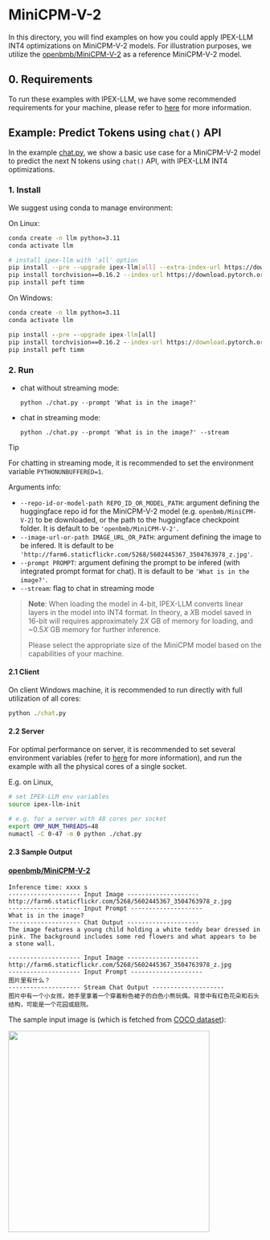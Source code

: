 # MiniCPM-V-2
In this directory, you will find examples on how you could apply IPEX-LLM INT4 optimizations on MiniCPM-V-2 models. For illustration purposes, we utilize the [openbmb/MiniCPM-V-2](https://huggingface.co/openbmb/MiniCPM-V-2) as a reference MiniCPM-V-2 model.

## 0. Requirements
To run these examples with IPEX-LLM, we have some recommended requirements for your machine, please refer to [here](../README.md#recommended-requirements) for more information.

## Example: Predict Tokens using `chat()` API
In the example [chat.py](./chat.py), we show a basic use case for a MiniCPM-V-2 model to predict the next N tokens using `chat()` API, with IPEX-LLM INT4 optimizations.
### 1. Install
We suggest using conda to manage environment:

On Linux:

```bash
conda create -n llm python=3.11
conda activate llm

# install ipex-llm with 'all' option
pip install --pre --upgrade ipex-llm[all] --extra-index-url https://download.pytorch.org/whl/cpu
pip install torchvision==0.16.2 --index-url https://download.pytorch.org/whl/cpu
pip install peft timm
```
On Windows:

```cmd
conda create -n llm python=3.11
conda activate llm

pip install --pre --upgrade ipex-llm[all]
pip install torchvision==0.16.2 --index-url https://download.pytorch.org/whl/cpu
pip install peft timm
```

### 2. Run

- chat without streaming mode:
  ```
  python ./chat.py --prompt 'What is in the image?'
  ```
- chat in streaming mode:
  ```
  python ./chat.py --prompt 'What is in the image?' --stream
  ```

> [!TIP]
> For chatting in streaming mode, it is recommended to set the environment variable `PYTHONUNBUFFERED=1`.


Arguments info:
- `--repo-id-or-model-path REPO_ID_OR_MODEL_PATH`: argument defining the huggingface repo id for the MiniCPM-V-2 model (e.g. `openbmb/MiniCPM-V-2`) to be downloaded, or the path to the huggingface checkpoint folder. It is default to be `'openbmb/MiniCPM-V-2'`.
- `--image-url-or-path IMAGE_URL_OR_PATH`: argument defining the image to be infered. It is default to be `'http://farm6.staticflickr.com/5268/5602445367_3504763978_z.jpg'`.
- `--prompt PROMPT`: argument defining the prompt to be infered (with integrated prompt format for chat). It is default to be `'What is in the image?'`.
- `--stream`: flag to chat in streaming mode

> **Note**: When loading the model in 4-bit, IPEX-LLM converts linear layers in the model into INT4 format. In theory, a *X*B model saved in 16-bit will requires approximately 2*X* GB of memory for loading, and ~0.5*X* GB memory for further inference.
>
> Please select the appropriate size of the MiniCPM model based on the capabilities of your machine.

#### 2.1 Client
On client Windows machine, it is recommended to run directly with full utilization of all cores:
```cmd
python ./chat.py 
```

#### 2.2 Server
For optimal performance on server, it is recommended to set several environment variables (refer to [here](../README.md#best-known-configuration-on-linux) for more information), and run the example with all the physical cores of a single socket.

E.g. on Linux,
```bash
# set IPEX-LLM env variables
source ipex-llm-init

# e.g. for a server with 48 cores per socket
export OMP_NUM_THREADS=48
numactl -C 0-47 -m 0 python ./chat.py
```

#### 2.3 Sample Output
#### [openbmb/MiniCPM-V-2](https://huggingface.co/openbmb/MiniCPM-V-2)
```log
Inference time: xxxx s
-------------------- Input Image --------------------
http://farm6.staticflickr.com/5268/5602445367_3504763978_z.jpg
-------------------- Input Prompt --------------------
What is in the image?
-------------------- Chat Output --------------------
The image features a young child holding a white teddy bear dressed in pink. The background includes some red flowers and what appears to be a stone wall.
```

```log
-------------------- Input Image --------------------
http://farm6.staticflickr.com/5268/5602445367_3504763978_z.jpg
-------------------- Input Prompt --------------------
图片里有什么？
-------------------- Stream Chat Output --------------------
图片中有一个小女孩，她手里拿着一个穿着粉色裙子的白色小熊玩偶。背景中有红色花朵和石头结构，可能是一个花园或庭院。
```

The sample input image is (which is fetched from [COCO dataset](https://cocodataset.org/#explore?id=264959)):

<a href="http://farm6.staticflickr.com/5268/5602445367_3504763978_z.jpg"><img width=400px src="http://farm6.staticflickr.com/5268/5602445367_3504763978_z.jpg" ></a>

